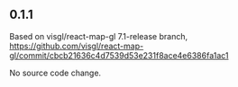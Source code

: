 
## 0.1.1

Based on visgl/react-map-gl 7.1-release branch, https://github.com/visgl/react-map-gl/commit/cbcb21636c4d7539d53e231f8ace4e6386fa1ac1

No source code change.